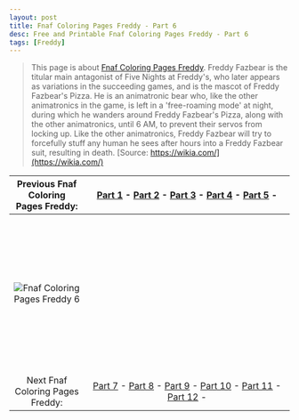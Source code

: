 ```yaml
---
layout: post
title: Fnaf Coloring Pages Freddy - Part 6
desc: Free and Printable Fnaf Coloring Pages Freddy - Part 6
tags: [Freddy]
---
```

> This page is about [Fnaf Coloring Pages Freddy](https://fnafcoloringpages.github.io/). Freddy Fazbear is the titular main antagonist of Five Nights at Freddy's, who later appears as variations in the succeeding games, and is the mascot of Freddy Fazbear's Pizza. He is an animatronic bear who, like the other animatronics in the game, is left in a 'free-roaming mode' at night, during which he wanders around Freddy Fazbear's Pizza, along with the other animatronics, until 6 AM, to prevent their servos from locking up. Like the other animatronics, Freddy Fazbear will try to forcefully stuff any human he sees after hours into a Freddy Fazbear suit, resulting in death. [Source: https://wikia.com/](https://wikia.com/)

|Previous Fnaf Coloring Pages Freddy: |[Part 1](https://fnafcoloringpages.github.io/blog/Fnaf-Coloring-Pages-Freddy-part-1) - [Part 2](https://fnafcoloringpages.github.io/blog/Fnaf-Coloring-Pages-Freddy-part-2) - [Part 3](https://fnafcoloringpages.github.io/blog/Fnaf-Coloring-Pages-Freddy-part-3) - [Part 4](https://fnafcoloringpages.github.io/blog/Fnaf-Coloring-Pages-Freddy-part-4) - [Part 5](https://fnafcoloringpages.github.io/blog/Fnaf-Coloring-Pages-Freddy-part-5) - |
|:-:|:-:|
|![Fnaf Coloring Pages Freddy 6](https://fnafcoloringpages.github.io/img/Fnaf-Coloring-Pages-Freddy%20(6).jpg "Fnaf Coloring Pages Freddy 6")|<script async src="//pagead2.googlesyndication.com/pagead/js/adsbygoogle.js"></script><!-- Texxtonly --><ins class="adsbygoogle" style="display:inline-block;width:336px;height:280px" data-ad-client="ca-pub-6753140515841889" data-ad-slot="3207852233"></ins><script>(adsbygoogle = window.adsbygoogle \|\| []).push({}); </script>|
| Next Fnaf Coloring Pages Freddy: |[Part 7](https://fnafcoloringpages.github.io/blog/Fnaf-Coloring-Pages-Freddy-part-7) - [Part 8](https://fnafcoloringpages.github.io/blog/Fnaf-Coloring-Pages-Freddy-part-8) - [Part 9](https://fnafcoloringpages.github.io/blog/Fnaf-Coloring-Pages-Freddy-part-9) - [Part 10](https://fnafcoloringpages.github.io/blog/Fnaf-Coloring-Pages-Freddy-part-10) - [Part 11](https://fnafcoloringpages.github.io/blog/Fnaf-Coloring-Pages-Freddy-part-11) - [Part 12](https://fnafcoloringpages.github.io/blog/Fnaf-Coloring-Pages-Freddy-part-12) - |